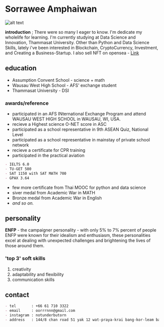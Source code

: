 # Sorrawee Amphaiwan
![alt text](https://www.img.in.th/images/c2f4c884fc8881703a15459cb6b9583d.jpg)

**introduction** ;
There were so many I eager to know. I'm dedicate my wholelife for learning. I'm currently studying at Data Science and Innovation, Thammasat University. Other than Python and Data Science Skills, lately i've been interested in Blockchain, CryptoCurrency, Investment, and Creating a Business-Startup. I also sell NFT on opensea - [Link](https://opensea.io/collection/1043mindjanitor)

## education

- Assumption Convent School - science + math 
- Wausau West High School - AFS' exchange student
- Thammasat University - DSI

### awards/reference
- participated in an AFS INternational Exchange Program and attend WAUSAU WEST HIGH SCHOOL in WAUSAU, WI, USA.
- recieve a Highest science O-NET score in ASC
- participated as a school representative in 9th ASEAN Quiz, National Level
- participated as a school representative in mainstay of private school network
- recieve a certificate for CPR training
- participated in the practical aviation

```markdown
- IELTS 6.0
- TU-GET 580
- SAT 1150 with SAT MATH 700
- GPAX 3.64
```

- few more certificate from Thai MOOC for python and data science
- siver medal from Academic War in MATH
- Bronze medal from Academic War in English
- _and so on._

## personality 
**ENFP** - the campaigner personality - with only 5% to 7% percent of people ENFP were known for their idealism and enthusiasm, these personalities excel at dealing with unexpected challenges and brightening the lives of those around them.

### 'top 3' soft skills
1. creativity
2. adaptability and flexibility
3. communication skills

## contact
```markdown
- tel       : +66 61 710 3322
- email     : oorrrnnn@gmail.com
- instagram : notunderbutorn
- address   : 144/8 chan road 51 yak 12 wat-praya-krai bang-kor-leam bangkok, Thailand 10120
```
